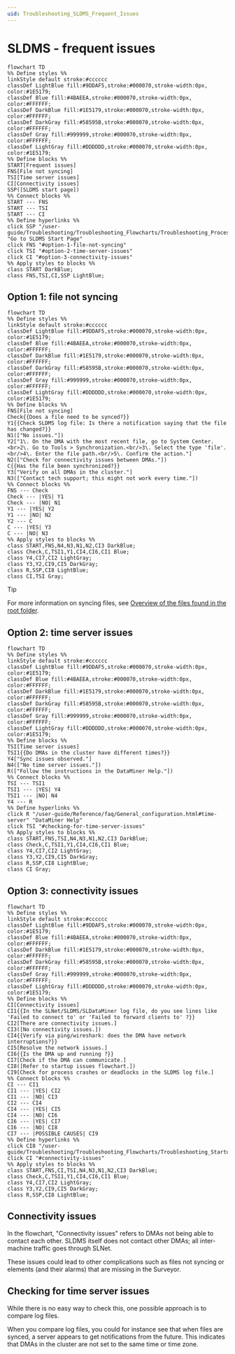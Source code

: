 ```yaml
---
uid: Troubleshooting_SLDMS_Frequent_Issues
---
```


# SLDMS - frequent issues

```mermaid
flowchart TD
%% Define styles %%
linkStyle default stroke:#cccccc
classDef LightBlue fill:#9DDAF5,stroke:#000070,stroke-width:0px, color:#1E5179;
classDef Blue fill:#4BAEEA,stroke:#000070,stroke-width:0px, color:#FFFFFF;
classDef DarkBlue fill:#1E5179,stroke:#000070,stroke-width:0px, color:#FFFFFF;
classDef DarkGray fill:#58595B,stroke:#000070,stroke-width:0px, color:#FFFFFF;
classDef Gray fill:#999999,stroke:#000070,stroke-width:0px, color:#FFFFFF;
classDef LightGray fill:#DDDDDD,stroke:#000070,stroke-width:0px, color:#1E5179;
%% Define blocks %%
START[Frequent issues]
FNS[File not syncing]
TSI[Time server issues]
CI[Connectivity issues]
SSP([SLDMS start page])
%% Connect blocks %%
START --- FNS
START --- TSI
START --- CI
%% Define hyperlinks %%
click SSP "/user-guide/Troubleshooting/Troubleshooting_Flowcharts/Troubleshooting_Process_Identification/Communication_processes/Troubleshooting_SLDMS_exe.html" "Go to SLDMS Start Page"
click FNS "#option-1-file-not-syncing"
click TSI "#option-2-time-server-issues"
click CI "#option-3-connectivity-issues"
%% Apply styles to blocks %%
class START DarkBlue;
class FNS,TSI,CI,SSP LightBlue;

```

## Option 1: file not syncing

```mermaid
flowchart TD
%% Define styles %%
linkStyle default stroke:#cccccc
classDef LightBlue fill:#9DDAF5,stroke:#000070,stroke-width:0px, color:#1E5179;
classDef Blue fill:#4BAEEA,stroke:#000070,stroke-width:0px, color:#FFFFFF;
classDef DarkBlue fill:#1E5179,stroke:#000070,stroke-width:0px, color:#FFFFFF;
classDef DarkGray fill:#58595B,stroke:#000070,stroke-width:0px, color:#FFFFFF;
classDef Gray fill:#999999,stroke:#000070,stroke-width:0px, color:#FFFFFF;
classDef LightGray fill:#DDDDDD,stroke:#000070,stroke-width:0px, color:#1E5179;
%% Define blocks %%
FNS[File not syncing]
Check{{Does a file need to be synced?}}
Y1{{Check SLDMS log file: Is there a notification saying that the file has changed?}}
N1(["No issues."])
Y2["1\. On the DMA with the most recent file, go to System Center.<br>2\. Go to Tools > Synchronization.<br/>3\. Select the type 'file'.<br/>4\. Enter the file path.<br/>5\. Confirm the action."]
N2(["Check for connectivity issues between DMAs."])
C{{Has the file been synchronized?}}
Y3["Verify on all DMAs in the cluster."]
N3(["Contact tech support; this might not work every time."])
%% Connect blocks %%
FNS --- Check
Check --- |YES| Y1
Check --- |NO| N1
Y1 --- |YES| Y2
Y1 --- |NO| N2
Y2 --- C
C --- |YES| Y3
C --- |NO| N3
%% Apply styles to blocks %%
class START,FNS,N4,N3,N1,N2,CI3 DarkBlue;
class Check,C,TSI1,Y1,CI4,CI6,CI1 Blue;
class Y4,CI7,CI2 LightGray;
class Y3,Y2,CI9,CI5 DarkGray;
class R,SSP,CI8 LightBlue;
class CI,TSI Gray;
```

> [!TIP]
> For more information on syncing files, see [Overview of the files found in the root folder](xref:Overview_of_the_files_found_in_the_root_folder).

## Option 2: time server issues

```mermaid
flowchart TD
%% Define styles %%
linkStyle default stroke:#cccccc
classDef LightBlue fill:#9DDAF5,stroke:#000070,stroke-width:0px, color:#1E5179;
classDef Blue fill:#4BAEEA,stroke:#000070,stroke-width:0px, color:#FFFFFF;
classDef DarkBlue fill:#1E5179,stroke:#000070,stroke-width:0px, color:#FFFFFF;
classDef DarkGray fill:#58595B,stroke:#000070,stroke-width:0px, color:#FFFFFF;
classDef Gray fill:#999999,stroke:#000070,stroke-width:0px, color:#FFFFFF;
classDef LightGray fill:#DDDDDD,stroke:#000070,stroke-width:0px, color:#1E5179;
%% Define blocks %%
TSI[Time server issues]
TSI1{{Do DMAs in the cluster have different times?}}
Y4["Sync issues observed."]
N4(["No time server issues."])
R(["Follow the instructions in the DataMiner Help."])
%% Connect blocks %%
TSI --- TSI1
TSI1 --- |YES| Y4
TSI1 --- |NO| N4
Y4 --- R
%% Define hyperlinks %%
click R "/user-guide/Reference/faq/General_configuration.html#time-server" "DataMiner Help"
click TSI "#checking-for-time-server-issues"
%% Apply styles to blocks %%
class START,FNS,TSI,N4,N3,N1,N2,CI3 DarkBlue;
class Check,C,TSI1,Y1,CI4,CI6,CI1 Blue;
class Y4,CI7,CI2 LightGray;
class Y3,Y2,CI9,CI5 DarkGray;
class R,SSP,CI8 LightBlue;
class CI Gray;
```

## Option 3: connectivity issues

```mermaid
flowchart TD
%% Define styles %%
linkStyle default stroke:#cccccc
classDef LightBlue fill:#9DDAF5,stroke:#000070,stroke-width:0px, color:#1E5179;
classDef Blue fill:#4BAEEA,stroke:#000070,stroke-width:0px, color:#FFFFFF;
classDef DarkBlue fill:#1E5179,stroke:#000070,stroke-width:0px, color:#FFFFFF;
classDef DarkGray fill:#58595B,stroke:#000070,stroke-width:0px, color:#FFFFFF;
classDef Gray fill:#999999,stroke:#000070,stroke-width:0px, color:#FFFFFF;
classDef LightGray fill:#DDDDDD,stroke:#000070,stroke-width:0px, color:#1E5179;
%% Define blocks %%
CI[Connectivity issues]
CI1{{In the SLNet/SLDMS/SLDataMiner log file, do you see lines like 'Failed to connect to' or 'Failed to forward clients to' ?}}
CI2[There are connectivity issues.]
CI3([No connectivity issues.])
CI4{{Verify via ping/wireshark: does the DMA have network interruptions?}}
CI5[Resolve the network issues.]
CI6{{Is the DMA up and running ?}}
CI7[Check if the DMA can communicate.]
CI8([Refer to startup issues flowchart.])
CI9[Check for process crashes or deadlocks in the SLDMS log file.]
%% Connect blocks %%
CI --- CI1
CI1 --- |YES| CI2
CI1 --- |NO| CI3
CI2 --- CI4
CI4 --- |YES| CI5
CI4 --- |NO| CI6
CI6 --- |YES| CI7
CI6 --- |NO| CI8
CI7 --- |POSSIBLE CAUSES| CI9
%% Define hyperlinks %%
click CI8 "/user-guide/Troubleshooting/Troubleshooting_Flowcharts/Troubleshooting_Startup_Issues.html"
click CI "#connectivity-issues"
%% Apply styles to blocks %%
class START,FNS,CI,TSI,N4,N3,N1,N2,CI3 DarkBlue;
class Check,C,TSI1,Y1,CI4,CI6,CI1 Blue;
class Y4,CI7,CI2 LightGray;
class Y3,Y2,CI9,CI5 DarkGray;
class R,SSP,CI8 LightBlue;
```

## Connectivity issues

In the flowchart, "Connectivity issues" refers to DMAs not being able to contact each other. SLDMS itself does not contact other DMAs; all inter-machine traffic goes through SLNet.

These issues could lead to other complications such as files not syncing or elements (and their alarms) that are missing in the Surveyor.

## Checking for time server issues

While there is no easy way to check this, one possible approach is to compare log files.

When you compare log files, you could for instance see that when files are synced, a server appears to get notifications from the future. This indicates that DMAs in the cluster are not set to the same time or time zone.

